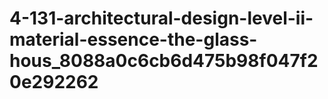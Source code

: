 # 4-131-architectural-design-level-ii-material-essence-the-glass-hous_8088a0c6cb6d475b98f047f20e292262